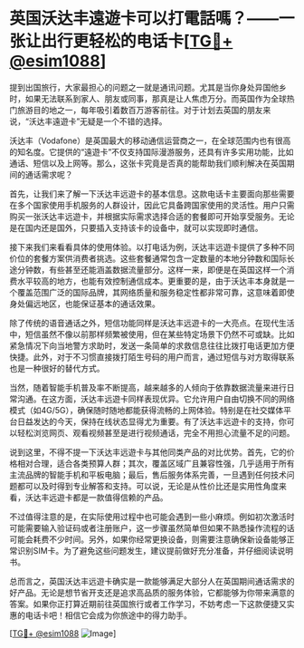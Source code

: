 # 英国沃达丰遠遊卡可以打電話嗎？——一张让出行更轻松的电话卡[[TG💪+ @esim1088](https://t.me/s/esim1088)]

提到出国旅行，大家最担心的问题之一就是通讯问题。尤其是当你身处异国他乡时，如果无法联系到家人、朋友或同事，那真是让人焦虑万分。而英国作为全球热门旅游目的地之一，每年吸引着数百万游客前往。对于计划去英国的朋友来说，“沃达丰遠遊卡”无疑是一个不错的选择。

沃达丰（Vodafone）是英国最大的移动通信运营商之一，在全球范围内也有很高的知名度。它提供的“遠遊卡”不仅支持国际漫游服务，还具有许多实用功能，比如通话、短信以及上网等。那么，这张卡究竟是否真的能帮助我们顺利解决在英国期间的通话需求呢？

首先，让我们来了解一下沃达丰远遊卡的基本信息。这款电话卡主要面向那些需要在多个国家使用手机服务的人群设计，因此它具备跨国家使用的灵活性。用户只需购买一张沃达丰远遊卡，并根据实际需求选择合适的套餐即可开始享受服务。无论是在国内还是国外，只要插入支持该卡的设备中，就可以实现即时通信。

接下来我们来看看具体的使用体验。以打电话为例，沃达丰远遊卡提供了多种不同价位的套餐方案供消费者挑选。这些套餐通常包含一定数量的本地分钟数和国际长途分钟数，有些甚至还能涵盖数据流量部分。这样一来，即便是在英国这样一个消费水平较高的地方，也能有效控制通信成本。更重要的是，由于沃达丰本身就是一个覆盖范围广泛的国际品牌，其网络质量和服务稳定性都非常可靠，这意味着即使身处偏远地区，也能保证基本的通话效果。

除了传统的语音通话之外，短信功能同样是沃达丰远遊卡的一大亮点。在现代生活中，短信虽然不像以前那样频繁被使用，但在某些特定场景下仍然不可或缺。比如紧急情况下向当地警方求助时，发送一条简单的求救信息往往比拨打电话更加方便快捷。此外，对于不习惯直接拨打陌生号码的用户而言，通过短信与对方取得联系也是一种很好的替代方式。

当然，随着智能手机普及率不断提高，越来越多的人倾向于依靠数据流量来进行日常沟通。在这方面，沃达丰远遊卡同样表现优异。它允许用户自由切换不同的网络模式（如4G/5G），确保随时随地都能获得流畅的上网体验。特别是在社交媒体平台日益发达的今天，保持在线状态显得尤为重要。有了沃达丰远遊卡的支持，你可以轻松浏览网页、观看视频甚至是进行视频通话，完全不用担心流量不足的问题。

说到这里，不得不提一下沃达丰远遊卡与其他同类产品的对比优势。首先，它的价格相对合理，适合各类预算人群；其次，覆盖区域广且兼容性强，几乎适用于所有主流品牌的智能手机和平板电脑；最后，售后服务体系完善，一旦遇到任何技术问题都可以及时得到专业解答和支持。可以说，无论是从性价比还是实用性角度来看，沃达丰远遊卡都是一款值得信赖的产品。

不过值得注意的是，在实际使用过程中也可能会遇到一些小麻烦。例如初次激活时可能需要输入验证码或者注册账户，这一步骤虽然简单但如果不熟悉操作流程的话可能会耗费不少时间。另外，如果你经常更换设备，则需要注意确保新设备能够正常识别SIM卡。为了避免这些问题发生，建议提前做好充分准备，并仔细阅读说明书。

总而言之，英国沃达丰远遊卡确实是一款能够满足大部分人在英国期间通话需求的好产品。无论是想节省开支还是追求高品质的服务体验，它都能够为你带来满意的答案。如果你正打算近期前往英国旅行或者工作学习，不妨考虑一下这款便捷又实惠的电话卡吧！相信它会成为你旅途中的得力助手。

[[TG💪+ @esim1088](https://t.me/s/esim1088) ![Image](https://i.postimg.cc/4NQfJmqS/Snipaste-2025-05-13-00-14-12.png)]